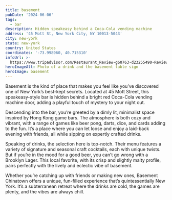 ```yaml
---
title: basement
pubDate: '2024-06-06'
tags:
  - bar
description: Hidden speakeasy behind a Coca-Cola vending machine
address: '45 Mott St, New York City, NY 10013-5043'
city: new-york
state: new-york
country: United States
coordinates: '-73.998960, 40.715310'
infoUrl: >-
  https://www.tripadvisor.com/Restaurant_Review-g60763-d23255490-Reviews-Basement_Chinatown-New_York_City_New_York.html
heroImageAlt: Photo of a drink and the basement table sign
heroImage: basement
---
```


Basement is the kind of place that makes you feel like you’ve discovered one of New York’s best-kept secrets. Located at 45 Mott Street, this speakeasy-style bar is hidden behind a bright red Coca-Cola vending machine door, adding a playful touch of mystery to your night out.

Descending into the bar, you’re greeted by a dimly lit, minimalist space inspired by Hong Kong game bars. The atmosphere is both cozy and vibrant, with a range of games like beer pong, darts, dice, and cards adding to the fun. It’s a place where you can let loose and enjoy a laid-back evening with friends, all while sipping on expertly crafted drinks.

Speaking of drinks, the selection here is top-notch. Their menu features a variety of signature and seasonal craft cocktails, each with unique twists. But if you’re in the mood for a good beer, you can’t go wrong with a Brooklyn Lager. This local favorite, with its crisp and slightly malty profile, pairs perfectly with the lively and eclectic vibe of basement​.

Whether you’re catching up with friends or making new ones, Basement Chinatown offers a unique, fun-filled experience that’s quintessentially New York. It’s a subterranean retreat where the drinks are cold, the games are plenty, and the vibes are always chill.
